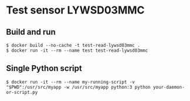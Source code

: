 # Test sensor LYWSD03MMC

## Build and run

    $ docker build --no-cache -t test-read-lywsd03mmc .
    $ docker run -it --rm --name test test-read-lywsd03mmc

## Single Python script

    $ docker run -it --rm --name my-running-script -v "$PWD":/usr/src/myapp -w /usr/src/myapp python:3 python your-daemon-or-script.py